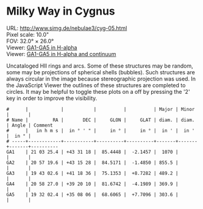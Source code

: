 # Milky Way in Cygnus

URL: <http://www.simg.de/nebulae3/cyg-05.html>  
Pixel scale: 10.0"  
FOV: 32.0° × 26.0°  
Viewer: [GA1-GA5 in H-alpha](http://www.simg.de/nebulae3/cyg-05-h.vhtml?nav=0&tbl=1&uo=~3%22GA1%22%2C315.8559%2C43.5217%2C1070.755~4%2C~3%22GA2%22%2C314.3317%2C43.2579%2C855.547~4%2C~3%22GA3%22%2C295.7610%2C41.3100%2C489.277~4%2C~3%22GA4%22%2C314.6125%2C39.3360%2C369.948~4%2C~3%22GA5%22%2C293.0099%2C35.1349%2C303.623~4)  
Viewer: [GA1-GA5 in H-alpha and continuum](http://www.simg.de/nebulae3/cyg-05-hbr.vhtml?nav=0&tbl=1&uo=~3%22GA1%22%2C315.8559%2C43.5217%2C1070.755~4%2C~3%22GA2%22%2C314.3317%2C43.2579%2C855.547~4%2C~3%22GA3%22%2C295.7610%2C41.3100%2C489.277~4%2C~3%22GA4%22%2C314.6125%2C39.3360%2C369.948~4%2C~3%22GA5%22%2C293.0099%2C35.1349%2C303.623~4)  

Uncataloged HII rings and arcs. Some of these structures may be random, some
may be projections of spherical shells (bubbles). Such structures are always
circular in the image because stereographic projection was used. In the 
JavaScript Viewer the outlines of these structures are completed to circles. It
may be helpful to toggle these plots on a off by pressing the '2' key in order
to improve the visibility. 

	#      |            |           |          |          | Major | Minor |       | 
	# Name |         RA |       DEC |     GLON |     GLAT | diam. | diam. | Angle | Comment
	#      |   in h m s |  in ° ' " |     in ° |     in ° |  in ' |  in ' |  in ° | 
	# -----+------------+-----------+----------+----------+-------+-------+-------+----------
	GA1    | 21 03 25.4 | +43 31 18 |  85.4448 |  -2.1457 |  1070 |       |       | 
	GA2    | 20 57 19.6 | +43 15 28 |  84.5171 |  -1.4850 | 855.5 |       |       | 
	GA3    | 19 43 02.6 | +41 18 36 |  75.1353 |  +8.7282 | 489.2 |       |       | 
	GA4    | 20 58 27.0 | +39 20 10 |  81.6742 |  -4.1989 | 369.9 |       |       | 
	GA5    | 19 32 02.4 | +35 08 06 |  68.6065 |  +7.7096 | 303.6 |       |       | 

